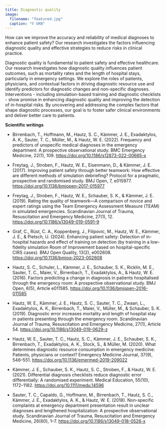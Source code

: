 ```yaml
---
title: Diagnostic quality
image:
  filename: "featured.jpg"
  caption: "© UKN"
---
```


How can we improve the accuracy and reliability of medical diagnoses to enhance patient safety? Our research investigates the factors influencing diagnostic quality and effective strategies to reduce risks in clinical practice.

<!--more-->

Diagnostic quality is fundamental to patient safety and effective healthcare. Our research investigates how diagnostic quality influences patient outcomes, such as mortality rates and the length of hospital stays, particularly in emergency settings. We explore the roles of patients, physicians, and contextual factors in driving diagnostic resource use and identify predictors for diagnostic changes and non-specific diagnoses. Interventions - including simulation-based training and diagnostic checklists - show promise in enhancing diagnostic quality and improving the detection of in-hospital risks. By uncovering and addressing the complex factors that shape diagnostic processes, our goal is to foster safer clinical environments and deliver better care to patients.

**Scientific writings**

- Birrenbach, T., Hoffmann, M., Hautz, S. C., Kämmer, J. E., Exadaktylos, A. K., Sauter, T. C., Müller, M., & Hautz, W. E. (2022). Frequency and predictors of unspecific medical diagnoses in the emergency department: A prospective observational study. BMC Emergency Medicine, 22(1), 109. https://doi.org/10.1186/s12873-022-00665-x

- Freytag, J., Stroben, F., Hautz, W. E., Eisenmann, D., & Kämmer, J. E. (2017). Improving patient safety through better teamwork: How effective are different methods of simulation debriefing? Protocol for a pragmatic, prospective and randomised study. BMJ Open, 7, e015977. https://doi.org/10.1136/bmjopen-2017-015977

- Freytag, J., Stroben, F., Hautz, W. E., Schauber, S. K., & Kämmer, J. E. (2019). Rating the quality of teamwork—A comparison of novice and expert ratings using the Team Emergency Assessment Measure (TEAM) in simulated emergencies. Scandinavian Journal of Trauma, Resuscitation and Emergency Medicine, 27(1), 12. https://doi.org/10.1186/s13049-019-0591-9

- Graf, C., Rüst, C. A., Koppenberg, J., Filipovic, M., Hautz, W. E., Kämmer, J. E., & Pietsch, U. (2024). Enhancing patient safety: Detection of in-hospital hazards and effect of training on detection (by training in a low-fidelity simulation Room of Improvement based on hospital-specific CIRS cases). BMJ Open Quality, 13(2), e002608. https://doi.org/10.1136/bmjoq-2023-002608

- Hautz, S. C., Schuler, L., Kämmer, J. E., Schauber, S. K., Ricklin, M. E., Sauter, T. C., Maier, V., Birrenbach, T., Exadaktylos, A., & Hautz, W. E. (2016). Factors predicting a change in diagnosis in patients hospitalised through the emergency room: A prospective observational study. BMJ Open, 6(5), Article e011585. https://doi.org/10.1136/bmjopen-2016-011585

- Hautz, W. E., Kämmer, J. E., Hautz, S. C., Sauter, T. C., Zwaan, L., Exadaktylos, A. K., Birrenbach, T., Maier, V., Müller, M., & Schauber, S. K. (2019). Diagnostic error increases mortality and length of hospital stay in patients presenting through the emergency room. Scandinavian Journal of Trauma, Resuscitation and Emergency Medicine, 27(1), Article 54. https://doi.org/10.1186/s13049-019-0629-z

- Hautz, W. E., Sauter, T. C., Hautz, S. C., Kämmer, J. E., Schauber, S. K., Birrenbach, T., Exadaktylos, A. K., Stock, S., & Müller, M. (2020). What determines diagnostic resource consumption in emergency medicine: Patients, physicians or context? Emergency Medicine Journal, 37(9), 546–551. https://doi.org/10.1136/emermed-2019-209022

- Kämmer, J. E., Schauber, S. K., Hautz, S. C., Stroben, F., & Hautz, W. E. (2021). Differential diagnosis checklists reduce diagnostic error differentially: A randomised experiment. Medical Education, 55(10), 1172–1182. https://doi.org/10.1111/medu.14596

- Sauter, T. C., Capaldo, G., Hoffmann, M., Birrenbach, T., Hautz, S. C., Kämmer, J. E., Exadaktylos, A. K., & Hautz, W. E. (2018). Non-specific complaints at emergency department presentation result in unclear diagnoses and lengthened hospitalization: A prospective observational study. Scandinavian Journal of Trauma, Resuscitation and Emergency Medicine, 26(60), 1–7. https://doi.org/10.1186/s13049-018-0526-x

